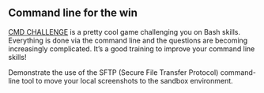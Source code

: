 ## Command line for the win
[CMD CHALLENGE](https://cmdchallenge.com/) is a pretty cool game challenging you on Bash skills. Everything is done via the command line and the questions are becoming increasingly complicated. It’s a good training to improve your command line skills!

Demonstrate the use of the SFTP (Secure File Transfer Protocol) command-line tool to move your local screenshots to the sandbox environment.

